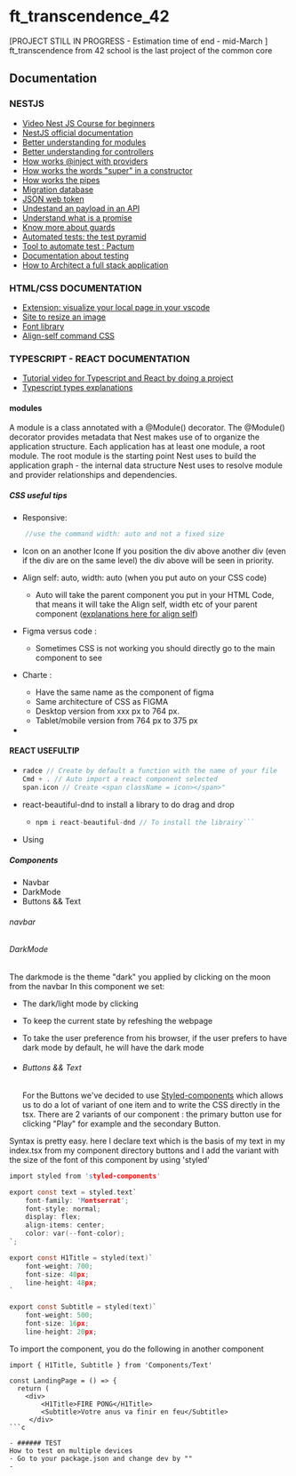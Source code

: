# ft_transcendence_42

[PROJECT STILL IN PROGRESS - Estimation time of end - mid-March ] 
ft_transcendence from 42 school is the last project of the common core

## Documentation

### NESTJS

- [Video Nest JS Course for beginners](https://www.youtube.com/watch?v=GHTA143_b-s&ab_channel=freeCodeCamp.org)
- [NestJS official documentation](https://docs.nestjs.com/)
- [Better understanding for modules](https://dev.to/webeleon/cursus-nestjs-les-modules-partie-1-4295)
- [Better understanding for controllers](https://dev.to/webeleon/cursus-nestjs-les-controllers-4bm0)
- [How works @inject with providers](https://www.youtube.com/watch?v=_7dwRW1cgyU&ab_channel=TechWall)
- [How works the words "super" in a constructor](https://www.w3schools.com/jsref/jsref_class_super.asp)
- [How works the pipes](https://docs.nestjs.com/pipes)
- [Migration database](https://www.prisma.io/docs/concepts/components/prisma-migrate/migrate-development-production)
- [JSON web token](https://auth0.com/learn/json-web-tokens)
- [Undestand an payload in an API](https://blog.hubspot.com/website/what-is-payload#:~:text=What%20is%20a%20Payload%20in%20an%20API%3F,HTTP%20request%20and%20response%20message.)
- [Understand what is a promise](https://javascript.developpez.com/actu/146280/Comprendre-les-Promises-en-JavaScript-TypeScript-article-de-yahiko/)
- [Know more about guards](https://docs.nestjs.com/guards)
- [Automated tests: the test pyramid](https://martinfowler.com/articles/practical-test-pyramid.html)
- [Tool to automate test : Pactum](https://pactumjs.github.io/introduction/quick-start.html#system-requirements)
- [Documentation about testing](https://docs.nestjs.com/fundamentals/testing)
- [How to Architect a full stack application](https://www.freecodecamp.org/news/how-to-build-a-full-stack-application-from-start-to-finish/)

### HTML/CSS DOCUMENTATION

- [Extension: visualize your local page in your vscode](https://marketplace.visualstudio.com/items?itemName=ms-vscode.live-server)
- [Site to resize an image](https://www.resizepixel.com/fr/resize-image/)
- [Font library](https://www.fontsquirrel.com/)
- [Align-self command CSS](https://www.google.com/search?q=align+self+stretch+css&sxsrf=ALiCzsYROPioJbIHOecftLakHPbUVHz3Fw:1670837149859&source=lnms&tbm=vid&sa=X&ved=2ahUKEwjxzK224fP7AhWqTKQEHdcoDW4Q_AUoAnoECAIQBA&biw=1422&bih=1448&dpr=0.9#fpstate=ive&vld=cid:3efa47a4,vid:6yzqhpxKh3E)

### TYPESCRIPT - REACT DOCUMENTATION

- [Tutorial video for Typescript and React by doing a project](https://www.youtube.com/watch?v=FJDVKeh7RJI&ab_channel=freeCodeCamp.org)
- [Typescript types explanations](https://www.typescriptlang.org/docs/handbook/2/everyday-types.html)

#### modules

A module is a class annotated with a @Module() decorator. The @Module() decorator provides metadata that Nest makes use of to organize the application structure. Each application has at least one module, a root module. The root module is the starting point Nest uses to build the application graph - the internal data structure Nest uses to resolve module and provider relationships and dependencies.

##### CSS useful tips

- Responsive:

```c
	//use the command width: auto and not a fixed size
```

- Icon on an another Icone
  If you position the div above another div (even if the div are on the same level) the div above will be seen in priority.

- Align self: auto, width: auto (when you put auto on your CSS code)

  - Auto will take the parent component you put in your HTML Code, that means it will take the Align self, width etc of your parent component ([explanations here for align self](<(https://www.google.com/search?q=align+self+stretch+css&sxsrf=ALiCzsYROPioJbIHOecftLakHPbUVHz3Fw:1670837149859&source=lnms&tbm=vid&sa=X&ved=2ahUKEwjxzK224fP7AhWqTKQEHdcoDW4Q_AUoAnoECAIQBA&biw=1422&bih=1448&dpr=0.9#fpstate=ive&vld=cid:3efa47a4,vid:6yzqhpxKh3E)>))

- Figma versus code :

  - Sometimes CSS is not working you should directly go to the main component to see

- Charte :

  - Have the same name as the component of figma
  - Same architecture of CSS as FIGMA
  - Desktop version from xxx px to 764 px.
  - Tablet/mobile version from 764 px to 375 px

-

#### REACT USEFULTIP

- ```c
  radce // Create by default a function with the name of your file
  Cmd + . // Auto import a react component selected
  span.icon // Create <span className = icon></span>"
  ```
- react-beautiful-dnd to install a library to do drag and drop

  - ````c
    npm i react-beautiful-dnd // To install the librairy```
    ````

- Using

##### Components

- Navbar
- DarkMode
- Buttons && Text

###### navbar

###### DarkMode

The darkmode is the theme "dark" you applied by clicking on the moon from the navbar
In this component we set:

- The dark/light mode by clicking
- To keep the current state by refeshing the webpage
- To take the user preference from his browser, if the user prefers to have dark mode by default, he will have the dark mode

- ###### Buttons && Text
  For the Buttons we've decided to use [Styled-components](https://styled-components.com/) which allows us to do a lot of variant of one item and to write the CSS directly in the tsx.
  There are 2 variants of our component : the primary button use for clicking "Play" for example and the secondary Button.

Syntax is pretty easy. here I declare text which is the basis of my text in my index.tsx from my component directory buttons and I add the variant with the size of the font of this component by using 'styled'

```c
import styled from 'styled-components'

export const text = styled.text`
	font-family: 'Montserrat';
	font-style: normal;
	display: flex;
	align-items: center;
	color: var(--font-color);
`;

export const H1Title = styled(text)`
	font-weight: 700;
	font-size: 40px;
	line-height: 48px;
`

export const Subtitle = styled(text)`
	font-weight: 500;
	font-size: 16px;
	line-height: 20px;
```

To import the component, you do the following in another component

````
import { H1Title, Subtitle } from 'Components/Text'

const LandingPage = () => {
  return (
	<div>
        <H1Title>FIRE PONG</H1Title>
        <Subtitle>Votre anus va finir en feu</Subtitle>
     </div>
```c

- ###### TEST
How to test on multiple devices
- Go to your package.json and change dev by ""
-
````

